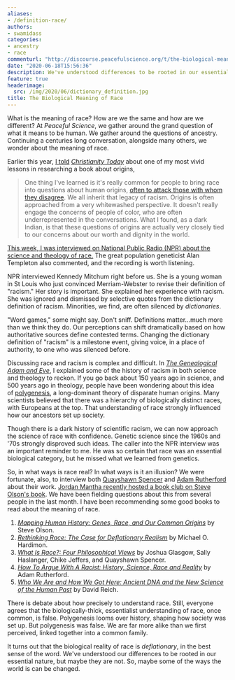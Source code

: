 ```yaml
---
aliases:
- /definition-race/
authors:
- swamidass
categories:
- ancestry
- race
commenturl: "http://discourse.peacefulscience.org/t/the-biological-meaning-of-race/10960"
date: "2020-06-18T15:56:36"
description: We've understood differences to be rooted in our essential nature, but maybe they are not. So, maybe some of the ways the world is can be changed.
feature: true
headerimage:
  src: /img/2020/06/dictionary_definition.jpg
title: The Biological Meaning of Race
---
```


What is the meaning of race? How are we the same and how are we different? At *Peaceful Science*, we gather around the grand question of what it means to be human. We gather around the questions of ancestry. Continuing a centuries long conversation, alongside many others, we wonder about the meaning of race.

Earlier this year, [I told](https://www.christianitytoday.com/ct/2020/january-web-only/genealogical-adam-eve-evolution-joshua-swamidass.html) *[Christianity Today](https://www.christianitytoday.com/ct/2020/january-web-only/genealogical-adam-eve-evolution-joshua-swamidass.html)* about one of my most vivid lessons in researching a book about origins,

> One thing I've learned is it's really common for people to bring race into questions about human origins, [often to attack those with whom they disagree](http://potiphar.jongarvey.co.uk/2017/10/06/the-racist-adam/). We all inherit that legacy of racism. Origins is often approached from a very whitewashed perspective. It doesn't really engage the concerns of people of color, who are often underrepresented in the conversations. What I found, as a dark Indian, is that these questions of origins are actually very closely tied to our concerns about our worth and dignity in the world.

[This week, I was interviewed on National Public Radio (NPR) about the science and theology of race.](https://news.stlpublicradio.org/post/how-2-st-louisans-are-refining-contemporary-understandings-race-racism#stream/0) The great population geneticist Alan Templeton also commented, and the recording is worth listening.

NPR interviewed Kennedy Mitchum right before us. She is a young woman in St Louis who just convinced Merriam-Webster to revise their definition of "racism." Her story is important. She explained her experience with racism. She was ignored and dismissed by selective quotes from the dictionary definition of racism. Minorities, we find, are often silenced by *dictionaries*.

"Word games," some might say. Don't sniff. Definitions matter...much more than we think they do. Our perceptions can shift dramatically based on how authoritative sources define contested terms. Changing the dictionary definition of "racism" is a milestone event, giving voice, in a place of authority, to one who was silenced before.

Discussing race and racism is complex and difficult. In *[The Genealogical Adam and Eve](https://amzn.to/30U748l)*, I explained some of the history of racism in both science and theology to reckon. If you go back about 150 years ago in science, and 500 years ago in theology, people have been wondering about this idea of [polygenesis](https://www.merriam-webster.com/dictionary/polygenesis), a long-dominant theory of disparate human origins. Many scientists believed that there was a hierarchy of biologically distinct races, with Europeans at the top. That understanding of race strongly influenced how our ancestors set up society.

Though there is a dark history of scientific racism, we can now approach the science of race with confidence. Genetic science since the 1960s and '70s strongly disproved such ideas. The caller into the NPR interview was an important reminder to me. He was so certain that race was an essential biological category, but he missed what we learned from genetics.

So, in what ways is race real? In what ways is it an illusion? We were fortunate, also, to interview both [Quayshawn Spencer](https://peacefulscience.org/quayshawn-spencer-race/) and [Adam Rutherford](https://peacefulscience.org/rutherford-racist/) about their work. [Jordan Mantha recently hosted a book club on Steve Olson's book](https://discourse.peacefulscience.org/t/mantha-the-genealogical-adam-and-eve-at-a-christian-college/10225?u=swamidass). We have been fielding questions about this from several people in the last month. I have been recommending some good books to read about the meaning of race.

1.  *[Mapping Human History: Genes, Race, and Our Common Origins](https://amzn.to/3hIOHcv)* by Steve Olson.
2.  [*Rethinking Race: The Case for Deflationary Realism*](https://amzn.to/30W2rKX) by Michael O. Hardimon.
3.  [*What Is Race?: Four Philosophical Views*](https://amzn.to/30Vb6NK) by Joshua Glasgow, Sally Haslanger, Chike Jeffers, and Quayshawn Spencer.
4.  *[How To Argue With A Racist: History, Science, Race and Reality](https://amzn.to/2N7Udr0)* by Adam Rutherford.
5.  *[Who We Are and How We Got Here: Ancient DNA and the New Science of the Human Past](https://amzn.to/2ClGISD)* by David Reich.

There is debate about how precisely to understand race. Still, everyone agrees that the biologically-thick, essentialist understanding of race, once common, is false. Polygenesis looms over history, shaping how society was set up. But polygenesis was false. We are far more alike than we first perceived, linked together into a common family.

It turns out that the biological reality of race is *deflationary*, in the best sense of the word. We've understood our differences to be rooted in our essential nature, but maybe they are not. So, maybe some of the ways the world is can be changed.
